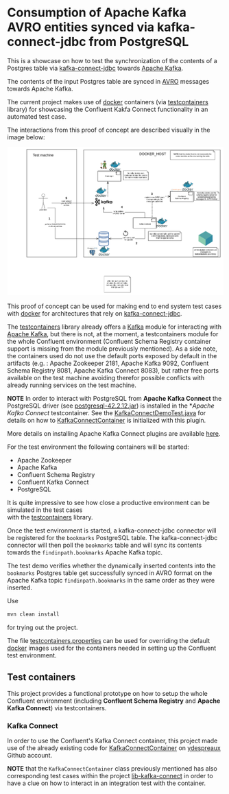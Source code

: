 Consumption of Apache Kafka AVRO entities synced via kafka-connect-jdbc from PostgreSQL 
=======================================================================================

This is a showcase on how to test the synchronization of the contents
of a Postgres table via [kafka-connect-jdbc](https://docs.confluent.io/current/connect/kafka-connect-jdbc/index.html)
towards [Apache Kafka](https://kafka.apache.org/).

The contents of the input Postgres table are synced in  [AVRO](https://avro.apache.org/) messages 
towards Apache Kafka.
 
The current project makes use of [docker](https://www.docker.com/) containers 
(via [testcontainers](https://www.testcontainers.org/) library) for showcasing
the Confluent Kakfa Connect functionality in an automated test case.

The interactions from this proof of concept are described visually in the image below:

![kafka-connect-jdbc System Test Architecture](images/kafka-connect-jdbc_system-test_architecture.png)

This proof of concept can be used for making end to end system test cases with
[docker](https://www.docker.com/) for architectures that rely on 
[kafka-connect-jdbc](https://docs.confluent.io/current/connect/kafka-connect-jdbc/index.html).

 
The [testcontainers](https://www.testcontainers.org/) library already
offers a [Kafka](https://www.testcontainers.org/modules/kafka/) module
for interacting with [Apache Kafka](https://kafka.apache.org/), but
there is not, at the moment, a testcontainers module for the whole
Confluent environment (Confluent Schema Registry container support is
missing from the module previously mentioned).
As a side note, the containers used do not use the default ports exposed
by default in the artifacts (e.g. : Apache Zookeeper 2181, Apache Kafka 9092,
Confluent Schema Registry 8081, Apache Kafka Connect 8083), but rather free ports available on the
test machine avoiding therefor possible conflicts with already running
services on the test machine. 


**NOTE** In order to interact with PostgreSQL from **Apache Kafka Connect** the PostgreSQL
driver (see [postgresql-42.2.12.jar](src/test/resources/plugins/kafka-connect-jdbc/postgresql-42.2.12.jar))
is installed in the **Apache Kafka Connect* testcontainer.
See the [KafkaConnectDemoTest.java](src/test/java/com/findinpath/KafkaConnectDemoTest.java) for details on how
to [KafkaConnectContainer](src/test/java/com/findinpath/testcontainers/KafkaConnectContainer.java) is initialized
with this plugin.

More details on installing Apache Kafka Connect plugins are available
 [here](https://docs.confluent.io/current/connect/userguide.html#connect-installing-plugins).
 
 
For the test environment the following containers will be started:
 
- Apache Zookeeper
- Apache Kafka
- Confluent Schema Registry
- Confluent Kafka Connect
- PostgreSQL

It is quite impressive to see how close a productive environment can be simulated in the test cases  
with the [testcontainers](https://www.testcontainers.org/) library.
 
Once the test environment is started, a kafka-connect-jdbc connector will be registered 
for the `bookmarks` PostgreSQL table.
The kafka-connect-jdbc connector will then poll the `bookmarks` table and will sync
its contents towards the `findinpath.bookmarks` Apache Kafka topic.

The test demo verifies whether the dynamically inserted contents 
into the `bookmarks` Postgres table get successfully synced in 
AVRO format on the Apache Kafka topic `findinpath.bookmarks` in the 
same order as they were inserted. 

Use 

```bash
mvn clean install
```

for trying out the project.

The file [testcontainers.properties](src/test/resources/testcontainers.properties) can be
used for overriding the default [docker](https://www.docker.com/) images used for the containers needed in setting 
up the Confluent test environment.


## Test containers

This project provides a functional prototype on how to setup the whole
Confluent environment (including **Confluent Schema Registry** and **Apache Kafka Connect**) 
via testcontainers.

### Kafka Connect

In order to use the Confluent's Kafka Connect container, this project made use of the already existing code
for [KafkaConnectContainer](https://github.com/ydespreaux/testcontainers/blob/master/testcontainers-kafka/src/main/java/com/github/ydespreaux/testcontainers/kafka/containers/KafkaConnectContainer.java)
on [ydespreaux](https://github.com/ydespreaux) Github account.

**NOTE** that the `KafkaConnectContainer` class previously mentioned has also corresponding test cases 
within the project [lib-kafka-connect](https://github.com/ydespreaux/shared/tree/master/lib-kafka-connect) in order to have a clue
on how to interact in an integration test with the container.  